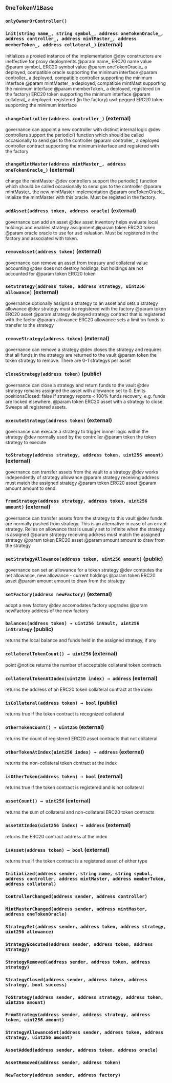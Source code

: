 ## `OneTokenV1Base`





### `onlyOwnerOrController()`






### `init(string name_, string symbol_, address oneTokenOracle_, address controller_, address mintMaster_, address memberToken_, address collateral_)` (external)

initializes a proxied instance of the implementation
     @dev constructors are ineffective for proxy deployments
     @param name_ ERC20 name value
     @param symbol_ ERC20 symbol value
     @param oneTokenOracle_ a deployed, compatible oracle supporting the minimum interface
     @param controller_ a deployed, compatible controller supporting the minimum interface
     @param mintMaster_ a deployed, compatible mintMast supporting the minimum interface
     @param memberToken_ a deployed, registered (in the factory) ERC20 token supporting the minimum interface
     @param collateral_ a deployed, registered (in the factory) usd-pegged ERC20 token supporting the minimum interface



### `changeController(address controller_)` (external)

governance can appoint a new controller with distinct internal logic
     @dev controllers support the periodic() function which should be called occasionally to send gas to the controller
     @param controller_ a deployed controller contract supporting the minimum interface and registered with the factory



### `changeMintMaster(address mintMaster_, address oneTokenOracle_)` (external)

change the mintMaster
     @dev controllers support the periodic() function which should be called occasionally to send gas to the controller
     @param mintMaster_ the new mintMaster implementation
     @param oneTokenOracle_ intialize the mintMaster with this oracle. Must be registed in the factory.



### `addAsset(address token, address oracle)` (external)

governance can add an asset
     @dev asset inventory helps evaluate local holdings and enables strategy assignment
     @param token ERC20 token
     @param oracle oracle to use for usd valuation. Must be registered in the factory and associated with token.



### `removeAsset(address token)` (external)

governance can remove an asset from treasury and collateral value accounting
     @dev does not destroy holdings, but holdings are not accounted for
     @param token ERC20 token



### `setStrategy(address token, address strategy, uint256 allowance)` (external)

governance optionally assigns a strategy to an asset and sets a strategy allowance
     @dev strategy must be registered with the factory
     @param token ERC20 asset
     @param strategy deployed strategy contract that is registered with the factor
     @param allowance ERC20 allowance sets a limit on funds to transfer to the strategy



### `removeStrategy(address token)` (external)

governance can remove a strategy
     @dev closes the strategy and requires that all funds in the strategy are returned to the vault
     @param token the token strategy to remove. There are 0-1 strategys per asset



### `closeStrategy(address token)` (public)

governance can close a strategy and return funds to the vault
     @dev strategy remains assigned the asset with allowance set to 0.
       Emits positionsClosed: false if strategy reports < 100% funds recovery, e.g. funds are locked elsewhere.
     @param token ERC20 asset with a strategy to close. Sweeps all registered assets.



### `executeStrategy(address token)` (external)

governance can execute a strategy to trigger innner logic within the strategy
     @dev normally used by the controller
     @param token the token strategy to execute



### `toStrategy(address strategy, address token, uint256 amount)` (external)

governance can transfer assets from the vault to a strategy
     @dev works independently of strategy allowance
     @param strategy receiving address must match the assigned strategy
     @param token ERC20 asset
     @param amount amount to send



### `fromStrategy(address strategy, address token, uint256 amount)` (external)

governance can transfer assets from the strategy to this vault
     @dev funds are normally pushed from strategy. This is an alternative in case of an errant strategy.
       Relies on allowance that is usually set to infinite when the strategy is assigned
     @param strategy receiving address must match the assigned strategy
     @param token ERC20 asset
     @param amount amount to draw from the strategy



### `setStrategyAllowance(address token, uint256 amount)` (public)

governance can set an allowance for a token strategy
     @dev computes the net allowance, new allowance - current holdings
     @param token ERC20 asset
     @param amount amount to draw from the strategy



### `setFactory(address newFactory)` (external)

adopt a new factory
     @dev accomodates factory upgrades
     @param newFactory address of the new factory



### `balances(address token) → uint256 inVault, uint256 inStrategy` (public)

returns the local balance and funds held in the assigned strategy, if any



### `collateralTokenCount() → uint256` (external)

point
     @notice returns the number of acceptable collateral token contracts



### `collateralTokenAtIndex(uint256 index) → address` (external)

returns the address of an ERC20 token collateral contract at the index



### `isCollateral(address token) → bool` (public)

returns true if the token contract is recognized collateral



### `otherTokenCount() → uint256` (external)

returns the count of registered ERC20 asset contracts that not collateral



### `otherTokenAtIndex(uint256 index) → address` (external)

returns the non-collateral token contract at the index



### `isOtherToken(address token) → bool` (external)

returns true if the token contract is registered and is not collateral



### `assetCount() → uint256` (external)

returns the sum of collateral and non-collateral ERC20 token contracts



### `assetAtIndex(uint256 index) → address` (external)

returns the ERC20 contract address at the index



### `isAsset(address token) → bool` (external)

returns true if the token contract is a registered asset of either type




### `Initialized(address sender, string name, string symbol, address controller, address mintMaster, address memberToken, address collateral)`





### `ControllerChanged(address sender, address controller)`





### `MintMasterChanged(address sender, address mintMaster, address oneTokenOracle)`





### `StrategySet(address sender, address token, address strategy, uint256 allowance)`





### `StrategyExecuted(address sender, address token, address strategy)`





### `StrategyRemoved(address sender, address token, address strategy)`





### `StrategyClosed(address sender, address token, address strategy, bool success)`





### `ToStrategy(address sender, address strategy, address token, uint256 amount)`





### `FromStrategy(address sender, address strategy, address token, uint256 amount)`





### `StrategyAllowanceSet(address sender, address token, address strategy, uint256 amount)`





### `AssetAdded(address sender, address token, address oracle)`





### `AssetRemoved(address sender, address token)`





### `NewFactory(address sender, address factory)`





